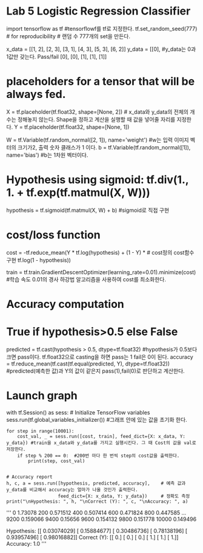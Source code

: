 # Lab 5 Logistic Regression Classifier

import tensorflow as tf #tensorflowf를 tf로 지정한다. 
tf.set_random_seed(777)  # for reproducibility # 랜덤 수 777개의 set을 만든다.



x_data = [[1, 2],
          [2, 3],
          [3, 1],
          [4, 3],
          [5, 3],
          [6, 2]] 
y_data = [[0],       #y_data는 0과 1값만 갖는다. Pass/fail
          [0],
          [0],
          [1],
          [1],
          [1]]      



# placeholders for a tensor that will be always fed.
X = tf.placeholder(tf.float32, shape=[None, 2])  # x_data와 y_data의 전체의 개수는 정해놓지 않는다. Shape을 정하고 계산을 실행할 때 값을 넣어줄 자리를 지정한다.
Y = tf.placeholder(tf.float32, shape=[None, 1])


W = tf.Variable(tf.random_normal([2, 1]), name='weight')  #w는 입력 이미지 벡터의 크기가2, 출력 숫자 클래스가 1 이다.
b = tf.Variable(tf.random_normal([1]), name='bias')       #b는 1차원 벡터이다. 


# Hypothesis using sigmoid: tf.div(1., 1. + tf.exp(tf.matmul(X, W)))
hypothesis = tf.sigmoid(tf.matmul(X, W) + b)  #sigmoid로 직접 구현


# cost/loss function
cost = -tf.reduce_mean(Y * tf.log(hypothesis) + (1 - Y) *     # cost정의 cost함수 구현
                       tf.log(1 - hypothesis))

train = tf.train.GradientDescentOptimizer(learning_rate=0.01).minimize(cost) #학습 속도 0.01의 경사 하강법 알고리즘을 사용하여 cost를 최소화한다.


# Accuracy computation
# True if hypothesis>0.5 else False
predicted = tf.cast(hypothesis > 0.5, dtype=tf.float32)  #hypothesis가 0.5보다 크면 pass이다. tf.float32으로 casting을 하면 pass는 1 fail은 0이 된다.
accuracy = tf.reduce_mean(tf.cast(tf.equal(predicted, Y), dtype=tf.float32)) #predicted(예측한 값)과 Y의 값이 같은지 pass(1),fail(0)로 판단하고 계산한다.


# Launch graph
with tf.Session() as sess:
    # Initialize TensorFlow variables
    sess.run(tf.global_variables_initializer())  #그래프 안에 있는 값을 초기화 한다.


    for step in range(10001):
        cost_val, _ = sess.run([cost, train], feed_dict={X: x_data, Y: y_data}) #train을 x_data와 y_data를 가지고 실행시킨다. 그 때 Cost의 값을 val로 저장한다. 
        if step % 200 == 0:  #200번 마다 한 번씩 step의 cost값을 출력한다.
            print(step, cost_val)


    # Accuracy report
    h, c, a = sess.run([hypothesis, predicted, accuracy],    # 예측 값과 y_data를 비교해서 accuracy는 얼마가 나올 것인가 출력한다.
                       feed_dict={X: x_data, Y: y_data})     # 정확도 측정
    print("\nHypothesis: ", h, "\nCorrect (Y): ", c, "\nAccuracy: ", a)


'''
0 1.73078
200 0.571512
400 0.507414
600 0.471824
800 0.447585
...
9200 0.159066
9400 0.15656
9600 0.154132
9800 0.151778
10000 0.149496

Hypothesis:  [[ 0.03074029]
 [ 0.15884677]
 [ 0.30486736]
 [ 0.78138196]
 [ 0.93957496]
 [ 0.98016882]]
Correct (Y):  [[ 0.]
 [ 0.]
 [ 0.]
 [ 1.]
 [ 1.]
 [ 1.]]
Accuracy:  1.0
'''

